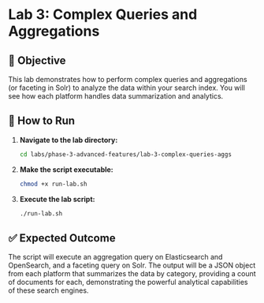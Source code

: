 # Lab 3: Complex Queries and Aggregations

## 🎯 **Objective**

This lab demonstrates how to perform complex queries and aggregations (or faceting in Solr) to analyze the data within your search index. You will see how each platform handles data summarization and analytics.

## 🚀 **How to Run**

1.  **Navigate to the lab directory:**
    ```bash
    cd labs/phase-3-advanced-features/lab-3-complex-queries-aggs
    ```

2.  **Make the script executable:**
    ```bash
    chmod +x run-lab.sh
    ```

3.  **Execute the lab script:**
    ```bash
    ./run-lab.sh
    ```

## ✅ **Expected Outcome**

The script will execute an aggregation query on Elasticsearch and OpenSearch, and a faceting query on Solr. The output will be a JSON object from each platform that summarizes the data by category, providing a count of documents for each, demonstrating the powerful analytical capabilities of these search engines.
